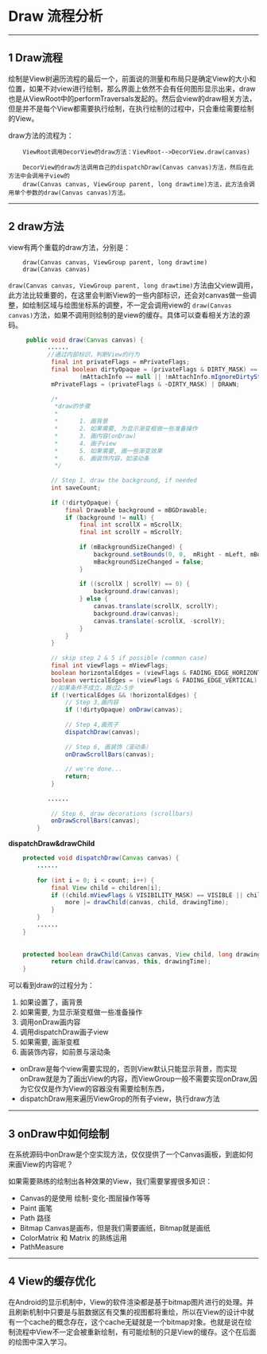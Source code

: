 # Draw 流程分析

---
## 1 Draw流程

绘制是View树遍历流程的最后一个，前面说的测量和布局只是确定View的大小和位置，如果不对view进行绘制，那么界面上依然不会有任何图形显示出来，draw也是从ViewRoot中的performTraversals发起的。然后会view的draw相关方法，但是并不是每个View都需要执行绘制，在执行绘制的过程中，只会重绘需要绘制的View。

draw方法的流程为：

```
    ViewRoot调用DecorView的draw方法：ViewRoot-->DecorView.draw(canvas)
    
    DecorView的draw方法调用自己的dispatchDraw(Canvas canvas)方法，然后在此方法中会调用子view的
    draw(Canvas canvas, ViewGroup parent, long drawtime)方法，此方法会调用单个参数的draw(Canvas canvas)方法。
```

---
## 2 draw方法

view有两个重载的draw方法，分别是：

```
    draw(Canvas canvas, ViewGroup parent, long drawtime)
    draw(Canvas canvas)
```

`draw(Canvas canvas, ViewGroup parent, long drawtime)`方法由父view调用，此方法比较重要的，在这里会判断View的一些内部标识，还会对canvas做一些调整，如绘制区域与绘图坐标系的调整，不一定会调用view的 `draw(Canvas canvas)`方法，如果不调用则绘制的是view的缓存。具体可以查看相关方法的源码。

```java
     public void draw(Canvas canvas) {
           ......
           //通过内部标识，判断View的行为
            final int privateFlags = mPrivateFlags;
            final boolean dirtyOpaque = (privateFlags & DIRTY_MASK) == DIRTY_OPAQUE &&
                    (mAttachInfo == null || !mAttachInfo.mIgnoreDirtyState);
            mPrivateFlags = (privateFlags & ~DIRTY_MASK) | DRAWN;
    
            /*
             *draw的步骤
             *
             *      1. 画背景
             *      2. 如果需要, 为显示渐变框做一些准备操作
             *      3. 画内容(onDraw)
             *      4. 画子view
             *      5. 如果需要, 画一些渐变效果
             *      6. 画装饰内容，如滚动条
             */
    
            // Step 1, draw the background, if needed
            int saveCount;
    
            if (!dirtyOpaque) {
                final Drawable background = mBGDrawable;
                if (background != null) {
                    final int scrollX = mScrollX;
                    final int scrollY = mScrollY;
    
                    if (mBackgroundSizeChanged) {
                        background.setBounds(0, 0,  mRight - mLeft, mBottom - mTop);
                        mBackgroundSizeChanged = false;
                    }
    
                    if ((scrollX | scrollY) == 0) {
                        background.draw(canvas);
                    } else {
                        canvas.translate(scrollX, scrollY);
                        background.draw(canvas);
                        canvas.translate(-scrollX, -scrollY);
                    }
                }
            }
    
            // skip step 2 & 5 if possible (common case)
            final int viewFlags = mViewFlags;
            boolean horizontalEdges = (viewFlags & FADING_EDGE_HORIZONTAL) != 0;
            boolean verticalEdges = (viewFlags & FADING_EDGE_VERTICAL) != 0;
            //如果条件不成立，跳过2-5步
            if (!verticalEdges && !horizontalEdges) {
                // Step 3,画内容
                if (!dirtyOpaque) onDraw(canvas);
    
                // Step 4,画孩子
                dispatchDraw(canvas);
    
                // Step 6, 画装饰（滚动条）
                onDrawScrollBars(canvas);
    
                // we're done...
                return;
            }
    
           ......
    
            // Step 6, draw decorations (scrollbars)
            onDrawScrollBars(canvas);
        }
```

**dispatchDraw&drawChild**

```java
    protected void dispatchDraw(Canvas canvas) {
        ......
    
        for (int i = 0; i < count; i++) {
            final View child = children[i];
            if ((child.mViewFlags & VISIBILITY_MASK) == VISIBLE || child.getAnimation() != null) {
                more |= drawChild(canvas, child, drawingTime);
            }
        }
        ......
    }
                               
    
    protected boolean drawChild(Canvas canvas, View child, long drawingTime) {
            return child.draw(canvas, this, drawingTime);
    }
```

可以看到draw的过程分为：

1. 如果设置了，画背景
2. 如果需要, 为显示渐变框做一些准备操作
3. 调用onDraw画内容
4. 调用dispatchDraw画子view
5. 如果需要, 画渐变框
6. 画装饰内容，如前景与滚动条

- onDraw是每个view需要实现的，否则View默认只能显示背景，而实现onDraw就是为了画出View的内容，而ViewGroup一般不需要实现onDraw,因为它仅仅是作为View的容器没有需要绘制东西，
- dispatchDraw用来遍历ViewGrop的所有子view，执行draw方法


---
## 3 onDraw中如何绘制

在系统源码中onDraw是个空实现方法，仅仅提供了一个Canvas画板，到底如何来画View的内容呢？

如果需要熟练的绘制出各种效果的View，我们需要掌握很多知识：

- Canvas的是使用 绘制-变化-图层操作等等
- Paint 画笔
- Path 路径
- Bitmap Canvas是画布，但是我们需要画纸，Bitmap就是画纸
- ColorMatrix 和 Matrix 的熟练运用
- PathMeasure

---
## 4 View的缓存优化

在Android的显示机制中，View的软件渲染都是基于bitmap图片进行的处理。并且刷新机制中只要是与脏数据区有交集的视图都将重绘，所以在View的设计中就有一个cache的概念存在，这个cache无疑就是一个bitmap对象。也就是说在绘制流程中View不一定会被重新绘制，有可能绘制的只是View的缓存。这个在后面的绘图中深入学习。